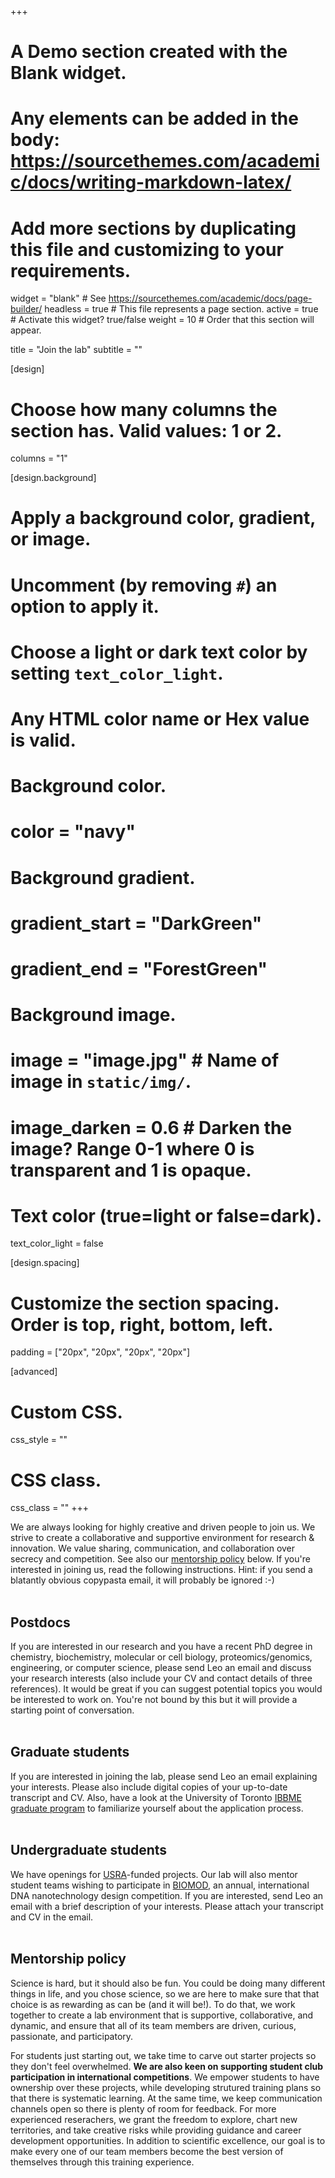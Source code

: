 +++
# A Demo section created with the Blank widget.
# Any elements can be added in the body: https://sourcethemes.com/academic/docs/writing-markdown-latex/
# Add more sections by duplicating this file and customizing to your requirements.

widget = "blank"  # See https://sourcethemes.com/academic/docs/page-builder/
headless = true  # This file represents a page section.
active = true  # Activate this widget? true/false
weight = 10  # Order that this section will appear.

title = "Join the lab"
subtitle = ""

[design]
  # Choose how many columns the section has. Valid values: 1 or 2.
  columns = "1"

[design.background]
  # Apply a background color, gradient, or image.
  #   Uncomment (by removing `#`) an option to apply it.
  #   Choose a light or dark text color by setting `text_color_light`.
  #   Any HTML color name or Hex value is valid.

  # Background color.
  # color = "navy"
  
  # Background gradient.
  # gradient_start = "DarkGreen"
  # gradient_end = "ForestGreen"
  
  # Background image.
  # image = "image.jpg"  # Name of image in `static/img/`.
  # image_darken = 0.6  # Darken the image? Range 0-1 where 0 is transparent and 1 is opaque.

  # Text color (true=light or false=dark).
  text_color_light = false

[design.spacing]
  # Customize the section spacing. Order is top, right, bottom, left.
  padding = ["20px", "20px", "20px", "20px"]

[advanced]
 # Custom CSS. 
 css_style = ""
 
 # CSS class.
 css_class = ""
+++

We are always looking for highly creative and driven people to join us. We strive to create a collaborative and supportive environment for research & innovation. We value sharing, communication, and collaboration over secrecy and competition. See also our [mentorship policy](#mentorship) below. If you're interested in joining us, read the following instructions. Hint: if you send a blatantly obvious copypasta email, it will probably be ignored :-)<br><br>

## Postdocs

If you are interested in our research and you have a recent PhD degree in chemistry, biochemistry, molecular or cell biology, proteomics/genomics, engineering, or computer science, please send Leo an email and discuss your research interests (also include your CV and contact details of three references). It would be great if you can suggest potential topics you would be interested to work on. You're not bound by this but it will provide a starting point of conversation.<br><br>

## Graduate students

If you are interested in joining the lab, please send Leo an email explaining your interests.  Please also include digital copies of your up-to-date transcript and CV. Also, have a look at the University of Toronto [IBBME graduate program](https://ibbme.utoronto.ca/prospective-students/doctor-of-philosophy-phd/) to familiarize yourself about the application process.<br><br>

## Undergraduate students

We have openings for [USRA](https://ibbme.utoronto.ca/prospective-students/undergraduate-research-opportunities/)-funded projects. Our lab will also mentor student teams wishing to participate in [BIOMOD](http://biomod.net/), an annual, international DNA nanotechnology design competition. If you are interested, send Leo an email with a brief description of your interests. Please attach your transcript and CV in the email.<br><br>

## <a name="mentorship"></a>Mentorship policy

Science is hard, but it should also be fun. You could be doing many different things in life, and you chose science, so we are here to make sure that that choice is as rewarding as can be (and it will be!). To do that, we work together to create a lab environment that is supportive, collaborative, and dynamic, and ensure that all of its team members are driven, curious, passionate, and participatory. 

For students just starting out, we take time to carve out starter projects so they don't feel overwhelmed. **We are also keen on supporting student club participation in international competitions**. We empower students to have ownership over these projects, while developing strutured training plans so that there is systematic learning. At the same time, we keep communication channels open so there is plenty of room for feedback. For more experienced reserachers, we grant the freedom to explore, chart new territories, and take creative risks while providing guidance and career development opportunities. In addition to scientific excellence, our goal is to make every one of our team members become the best version of themselves through this training experience.